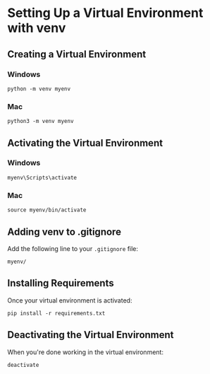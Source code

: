 # Setting Up a Virtual Environment with venv

## Creating a Virtual Environment

### Windows

```
python -m venv myenv
```

### Mac

```
python3 -m venv myenv
```

## Activating the Virtual Environment

### Windows

```
myenv\Scripts\activate
```

### Mac

```
source myenv/bin/activate
```

## Adding venv to .gitignore

Add the following line to your `.gitignore` file:

```
myenv/
```

## Installing Requirements

Once your virtual environment is activated:

```
pip install -r requirements.txt
```

## Deactivating the Virtual Environment

When you're done working in the virtual environment:

```
deactivate
```
